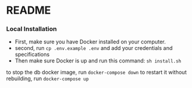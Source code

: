 # README #

### Local Installation
- First, make sure you have Docker installed on your computer.
- second, run `cp .env.example .env` and add your credentials and specifications
- Then make sure Docker is up and run this command: `sh install.sh`

to stop the db docker image, run  `docker-compose down`
to restart it without rebuilding, run  `docker-compose up`
